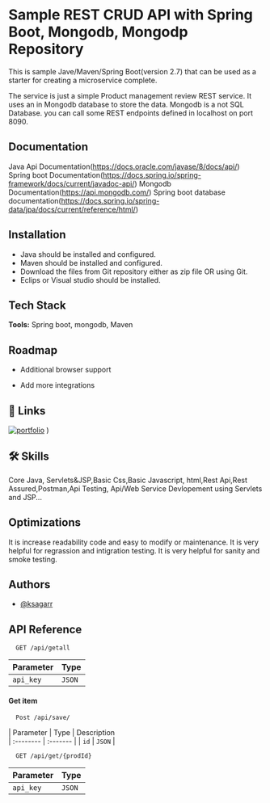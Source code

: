 
# Sample REST CRUD API with Spring Boot, Mongodb, Mongodp Repository
This is sample Jave/Maven/Spring Boot(version 2.7)  that can be used as a starter for creating a microservice complete.

The service is just a simple Product management review REST service. It uses an in Mongodb database to store the data. Mongodb is a not SQL Database. you can call some REST endpoints defined in localhost on port 8090.


## Documentation
Java Api Documentation(https://docs.oracle.com/javase/8/docs/api/)
Spring boot Documentation(https://docs.spring.io/spring-framework/docs/current/javadoc-api/)
Mongodb Documentation(https://api.mongodb.com/)
Spring boot database documentation(https://docs.spring.io/spring-data/jpa/docs/current/reference/html/)


## Installation
- Java should be installed and configured.
- Maven should be installed and configured.
- Download the files from Git repository either as zip file OR using Git.
- Eclips or Visual studio should be installed.
    
## Tech Stack

**Tools:** Spring boot, mongodb, Maven



## Roadmap

- Additional browser support

- Add more integrations


## 🔗 Links
[![portfolio](https://img.shields.io/badge/my_portfolio-000?style=for-the-badge&logo=ko-fi&logoColor=white)](https://github.com/ksagarr)
)


## 🛠 Skills
Core Java, Servlets&JSP,Basic Css,Basic Javascript, html,Rest Api,Rest Assured,Postman,Api Testing, Api/Web Service Devlopement using Servlets and JSP...


## Optimizations
It is increase readability code and easy to modify or maintenance.
It is very helpful for regrassion and intigration testing.
It is very helpful for sanity and smoke testing.


## Authors

- [@ksagarr](https://github.com/ksagarr)


## API Reference


```http
  GET /api/getall
```

| Parameter | Type     |
| :-------- | :------- | 
| `api_key` | `JSON` |

#### Get item

```http
  Post /api/save/
```

| Parameter | Type     | Description                       
| :-------- | :------- | 
| `id`      | `JSON` | 



```http
  GET /api/get/{prodId}
```

| Parameter | Type     |
| :-------- | :------- | 
| `api_key` | `JSON`   |


